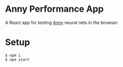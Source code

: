 Anny Performance App
====================
A React app for testing [Anny](https://github.com/dev-coop/anny) neural nets in the browser.

# Setup

```
$ npm i
$ npm start
```
